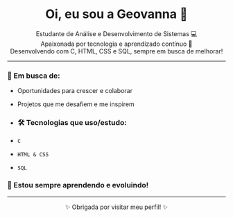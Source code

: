 <h1 align="center">Oi, eu sou a Geovanna 💖</h1>

<p align="center">
  Estudante de Análise e Desenvolvimento de Sistemas 💻 <br>
  Apaixonada por tecnologia e aprendizado contínuo 🌸 <br>
  Desenvolvendo com C, HTML, CSS e SQL, sempre em busca de melhorar!
</p>

---

### 💼 Em busca de:
- Oportunidades para crescer e colaborar
- Projetos que me desafiem e me inspirem

- ### 🛠️ Tecnologias que uso/estudo:
- `C`
- `HTML & CSS` 
- `SQL`

 ### 🌱 Estou sempre aprendendo e evoluindo!

 ---

 <p align="center">✨ Obrigada por visitar meu perfil! ✨</p>
